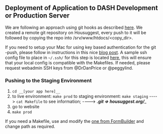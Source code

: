 ## Deployment of Application to DASH Development or Production Server

We are following an approach using git hooks as described [here](http://nicolasgallagher.com/simple-git-deployment-strategy-for-static-sites/). We created a remote git repository on Housuggest, every push to it will be followed by copying the repo into /srv/www/htdocs/<copy_dir>.

If you need to setup your Mac for using key based authentication for the git -push, please follow in instructions in this nice [blog post](https://matharvard.ca/posts/2011/aug/11/git-push-with-specific-ssh-key/). A sample ssh config file to place in `~/.ssh/` for this step is located [here](https://gist.github.com/CarlSteven/c715c4efbea8117a452f), this will ensure that your local config is compatible with the Makefiles. If needed, please request webadmin SSH keys from @DrDanPrice or @peggylind.

### Pushing to the Staging Environment

1. `cd __[your app here]__`
2. to live environment: `make prod`
   to staging environment: `make staging`
   ----> `cat Makefile` to see information;
   ----> _______.git => housuggest.org/________
3. go to website
4. `make prod`

If you need a Makefile, use and modify the [one from FormBuilder](https://github.com/DataAnalyticsinStudentHands/FormBuilder/blob/prerelease/Makefile) and change path as required.
